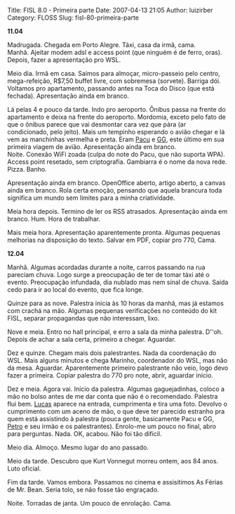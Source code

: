 Title: FISL 8.0 - Primeira parte
Date: 2007-04-13 21:05
Author: luizirber
Category: FLOSS
Slug: fisl-80-primeira-parte

**11.04**

Madrugada. Chegada em Porto Alegre. Táxi, casa da irmã, cama.  
Manhã. Ajeitar modem adsl e access point (que ninguém é de ferro,
oras). Depois, fazer a apresentação pro WSL.  

Meio dia. Irmã em casa. Saímos para almoçar, micro-passeio pelo centro,
mega-refeição, R$7,50 buffet livre, com sobremesa (sorvete). Barriga
dói. Voltamos pro apartamento, passando antes na Toca do Disco (que está
fechada). Apresentação ainda em branco.  

Lá pelas 4 e pouco da tarde. Indo pro aeroporto. Ônibus passa na frente
do apartamento e deixa na frente do aeroporto. Mordomia, exceto pelo
fato de que o ônibus parece que vai desmontar cara vez que pára (ar
condicionado, pelo jeito). Mais um tempinho esperando o avião chegar e
lá vem as manchinhas vermelha e preta. Eram [Pacu][] e [GG][], este
último em sua primeira viagem de avião. Apresentação ainda em branco.  
Noite. Conexão WiFi zoada (culpa do note do Pacu, que não suporta WPA).
Access point resetado, sem criptografia. Gambiarra é o nome da nova
rede. Pizza. Banho.  

Apresentação ainda em branco. OpenOffice aberto, artigo aberto, a
canvas ainda em branco. Rola certa emoção, pensando que aquela brancura
toda significa um mundo sem limites para a minha criatividade.  

Meia hora depois. Termino de ler os RSS atrasados. Apresentação ainda
em branco. Hum. Hora de trabalhar.  

Mais meia hora. Apresentação aparentemente pronta. Algumas pequenas
melhorias na disposição do texto. Salvar em PDF, copiar pro 770, Cama.

**12.04** 

Manhã. Algumas acordadas durante a noite, carros passando na rua
pareciam chuva. Logo surge a preocupação de ter de tomar táxi até o
evento. Preocupação infundada, dia nublado mas nem sinal de chuva. Saída
cedo para ir ao local do evento, que fica longe.  

Quinze para as nove. Palestra inicia às 10 horas da manhã, mas já
estamos com crachá na mão. Algumas pequenas verificações no conteúdo do
kit FISL, separar propagandas que não interessam, lixo.  

Nove e meia. Entro no hall principal, e erro a sala da minha palestra.
D''oh. Depois de achar a sala certa, primeiro a chegar. Aguardar.  

Dez e quinze. Chegam mais dois palestrantes. Nada da coordenação do
WSL. Mais alguns minutos e chega Marinho, coordenador do WSL, mas não da
mesa. Aguardar. Aparentemente primeiro palestrante não veio, logo devo
fazer a primeira. Copiar palestra do 770 pro note, abrir, aguardar
início.  

Dez e meia. Agora vai. Início da palestra. Algumas gaguejadinhas,
coloco a mão no bolso antes de me dar conta que não é o recomendado.
Palestra flui bem. [Lucas][] aparece na entrada, cumprimenta e tira uma
foto. Devolvo o cumprimento com um aceno de mão, o que deve ter parecido
estranho pra quem está assistindo à palestra (pouca gente, basicamente
Pacu e GG, [Petro][] e seu irmão e os palestrantes). Enrolo-me um pouco
no final, abro para perguntas. Nada. OK, acabou. Não foi tão difícil.  

Meio dia. Almoço. Mesmo lugar do ano passado.  

Meio da tarde. Descubro que Kurt Vonnegut morreu ontem, aos 84 anos.
Luto oficial.  

Fim da tarde. Vamos embora. Passamos no cinema e assisitimos As Férias
de Mr. Bean. Seria tolo, se não fosse tão engraçado.  

Noite. Torradas de janta. Um pouco de enrolação. Cama.

  [Pacu]: http://fabiocpn.wordpress.com
  [GG]: http://vainalousachefe.wordpress.com
  [Lucas]: http://www.gnome.org/~lucasr/
  [Petro]: http://www.iei.org.br/~rafael/blog/
